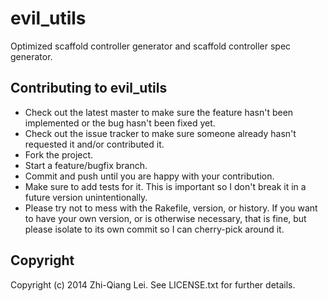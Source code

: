 # evil_utils

Optimized scaffold controller generator and scaffold controller spec
generator.

## Contributing to evil_utils

*   Check out the latest master to make sure the feature hasn't been
    implemented or the bug hasn't been fixed yet.
*   Check out the issue tracker to make sure someone already hasn't requested
    it and/or contributed it.
*   Fork the project.
*   Start a feature/bugfix branch.
*   Commit and push until you are happy with your contribution.
*   Make sure to add tests for it. This is important so I don't break it in a
    future version unintentionally.
*   Please try not to mess with the Rakefile, version, or history. If you want
    to have your own version, or is otherwise necessary, that is fine, but
    please isolate to its own commit so I can cherry-pick around it.


## Copyright

Copyright (c) 2014 Zhi-Qiang Lei. See LICENSE.txt for further details.

